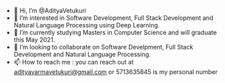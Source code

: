 - 👋 Hi, I’m @AdityaVetukuri
- 👀 I’m interested in Software Development, Full Stack Development and Natural Language Processing using Deep Learning.
- 🌱 I’m currently studying Masters in Computer Science and will graduate this May 2021.
- 💞️ I’m looking to collaborate on Software Develpment, Full Stack Development and Natural Language Processing.
- 📫 How to reach me : you can reach out at adityavarmavetukuri@gmail.com or 5713635845 is my personal number

<!---
AdityaVetukuri/AdityaVetukuri is a ✨ special ✨ repository because its `README.md` (this file) appears on your GitHub profile.
You can click the Preview link to take a look at your changes.
--->
